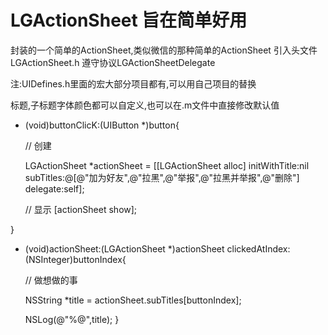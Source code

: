 # LGActionSheet 旨在简单好用
封装的一个简单的ActionSheet,类似微信的那种简单的ActionSheet
引入头文件LGActionSheet.h 遵守协议LGActionSheetDelegate

注:UIDefines.h里面的宏大部分项目都有,可以用自己项目的替换

标题,子标题字体颜色都可以自定义,也可以在.m文件中直接修改默认值
- (void)buttonClicK:(UIButton *)button{

    // 创建
    
    LGActionSheet *actionSheet = [[LGActionSheet alloc] initWithTitle:nil subTitles:@[@"加为好友",@"拉黑",@"举报",@"拉黑并举报",@"删除"] delegate:self];
    
    // 显示
    [actionSheet show];
    
}


- (void)actionSheet:(LGActionSheet *)actionSheet clickedAtIndex:(NSInteger)buttonIndex{
    
    // 做想做的事
    
    NSString *title = actionSheet.subTitles[buttonIndex];
   
   NSLog(@"%@",title);
}
